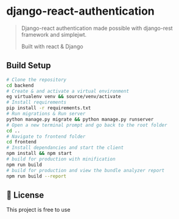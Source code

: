 # django-react-authentication

> Django-react authentication made possible with django-rest framework and simplejwt.
> 
> Built with react & Django

## Build Setup

``` bash
# Clone the repository
cd backend
# Create & and activate a virtual environment
eg virtualenv venv && source/venv/activate
# Install requirements
pip install -r requirements.txt
# Run migrations & Run server
python manage.py migrate && python manage.py runserver
# Open a new terminal prompt and go back to the root folder
cd ..
# Navigate to frontend folder
cd frontend
# Install dependancies and start the client
npm install && npm start
# build for production with minification
npm run build
# build for production and view the bundle analyzer report
npm run build --report
```

## 📝 License

This project is free to use

